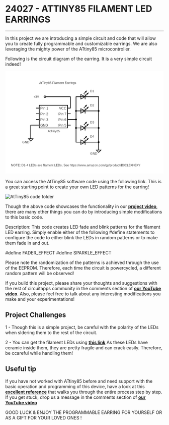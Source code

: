 # 24027 - ATTINY85 FILAMENT LED EARRINGS
---

In this project we are introducing a simple circuit and code that will allow you to create fully programmable and customizable earrings. We are also leveraging the mighty power of the ATtiny85 microcontroller.

Following is the circuit diagram of the earring. It is a very simple circuit indeed!

![Filament LED earring circuit](./AtTiny85_earrings_24027.png)

You can access the AtTiny85 software code using the following link. This is a great starting point to create your own LED patterns for the earring!

![AtTiny85 code folder](./attiny85_code_24027)

Though the above code showcases the functionality in our **<u>[project video][1]</u>**, there are many other things you can do by introducing simple modifications to this basic code.

Description: This code creates LED fade and blink patterns for the filament LED earring. Simply enable either of the following #define statements to configure the code to either blink the LEDs in random patterns or to make them fade in and out.
  
#define FADER_EFFECT
#define SPARKLE_EFFECT
  
Please note the randomization of the patterns is achieved through the use of the EEPROM. Therefore, each time the circuit is powercycled, a different random pattern will be observed! 
  
If you build this project, please share your thoughts and suggestions with the rest of circuitapps community in the comments section of **<u>[our YouTube video][1]</u>**. Also, please feel free to talk about any interesting modifications you make and your experimentations!

## Project Challenges
1 - Though this is a simple project, be careful with the polarity of the LEDs when sldering them to the rest of the circuit.

2 - You can get the filament LEDs using **<u>[this link][3]</u>** As these LEDs have ceramic inside them, they are pretty fragile and can crack easily. Therefore, be ccareful while handling them!

## Useful tip

If you have not worked with ATtiny85 before and need support with the basic operation and programming of this device, have a look at this **<u>[excellent reference][2]</u>** that walks you through the entire process step by step. If you get stuck, drop us a message in the comments section of **<u>[our YouTube video][1]</u>**


GOOD LUCK & ENJOY THE PROGRAMMABLE EARRING FOR YOURSELF OR AS A GIFT FOR YOUR LOVED ONES !


[1]: <LINK TO YOUTUBE VIDEO HERE>

[2]: https://circuitdigest.com/microcontroller-projects/programming-attiny85-microcontroller-ic-using-arduin

[3]: https://www.amazon.com/gp/product/B0CL3XH6XY